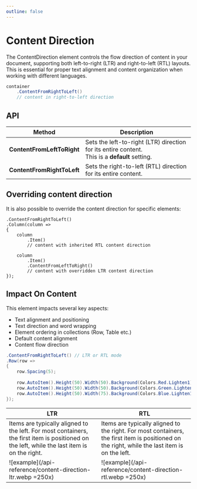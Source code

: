 ```yaml
---
outline: false
---
```



# Content Direction

The ContentDirection element controls the flow direction of content in your document, supporting both left-to-right (LTR) and right-to-left (RTL) layouts. 
This is essential for proper text alignment and content organization when working with different languages.

```c#
container
    .ContentFromRightToLeft()
    // content in right-to-left direction
```


## API

| Method                     | Description                                                                                       |
|----------------------------|---------------------------------------------------------------------------------------------------|
| **ContentFromLeftToRight** | Sets the left-to-right (LTR) direction for its entire content.<br> This is a **default** setting. |
| **ContentFromRightToLeft** | Sets the right-to-left (RTL) direction for its entire content.                                    |



## Overriding content direction

It is also possible to override the content direction for specific elements:

```c#{1,10}
.ContentFromRightToLeft()
.Column(column => 
{
    column
        .Item() 
        // content with inherited RTL content direction
        
    column
        .Item()
        .ContentFromLeftToRight() 
        // content with overridden LTR content direction     
});
```


## Impact On Content

This element impacts several key aspects:
- Text alignment and positioning
- Text direction and word wrapping
- Element ordering in collections (Row, Table etc.)
- Default content alignment
- Content flow direction

```c#
.ContentFromRightToLeft() // LTR or RTL mode
.Row(row =>
{
    row.Spacing(5);
    
    row.AutoItem().Height(50).Width(50).Background(Colors.Red.Lighten1);
    row.AutoItem().Height(50).Width(50).Background(Colors.Green.Lighten1);
    row.AutoItem().Height(50).Width(75).Background(Colors.Blue.Lighten1);
});
```

| LTR                                                                                                                                          | RTL                                                                                                                                           |
|----------------------------------------------------------------------------------------------------------------------------------------------|-----------------------------------------------------------------------------------------------------------------------------------------------|
| Items are typically aligned to the left. For most containers, the first item is positioned on the left, while the last item is on the right. | Items are typically aligned to the right. For most containers, the first item is positioned on the right, while the last item is on the left. |
| ![example](/api-reference/content-direction-ltr.webp =250x)                                                                                  | ![example](/api-reference/content-direction-rtl.webp =250x)                                                                                   |
